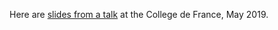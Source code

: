 Here are [slides from a talk](petrelharp.github.io/france_2019/france-may-2019.slides.html)
at the College de France, May 2019.
